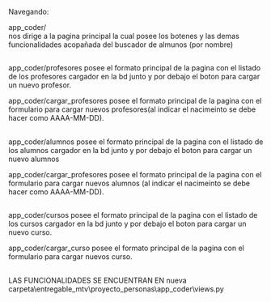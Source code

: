 Navegando: 

app_coder/  
nos dirige a la pagina principal la cual posee los botenes y las demas funcionalidades acopañada del buscador de almunos (por nombre)

##
app_coder/profesores
posee el formato principal de la pagina con el listado de los profesores cargador en la bd junto  y por debajo el boton para cargar un nuevo profesor.

app_coder/cargar_profesores
posee el formato principal de la pagina con el formulario para cargar nuevos profesores(al indicar el nacimeinto se debe hacer como AAAA-MM-DD).

##
app_coder/alumnos
posee el formato principal de la pagina con el listado de los alumnos cargador en la bd junto  y por debajo el boton para cargar un nuevo alumnos

app_coder/cargar_profesores
posee el formato principal de la pagina con el formulario para cargar nuevos alumnos (al indicar el nacimeinto se debe hacer como AAAA-MM-DD).

##
app_coder/cursos
posee el formato principal de la pagina con el listado de los cursos cargador en la bd junto  y por debajo el boton para cargar un nuevo curso.

app_coder/cargar_curso
posee el formato principal de la pagina con el formulario para cargar nuevos curso.

##
LAS FUNCIONALIDADES SE ENCUENTRAN EN 
nueva carpeta\entregable_mtv\proyecto_personas\app_coder\views.py








